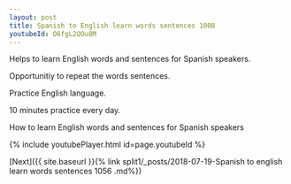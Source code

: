 ```yaml
---
layout: post
title: Spanish to English learn words sentences 1008 
youtubeId: O6fgL2QOu8M
---
```

 
 
Helps to learn English words and sentences for Spanish speakers.

Opportunitiy to repeat the words sentences. 

Practice English language. 
 
10 minutes practice every day. 
 
How to learn English words and sentences for Spanish speakers 
 
{% include youtubePlayer.html id=page.youtubeId %}
 
 
[Next]({{ site.baseurl }}{% link  split1/_posts/2018-07-19-Spanish to english learn words sentences 1056 .md%})
 
